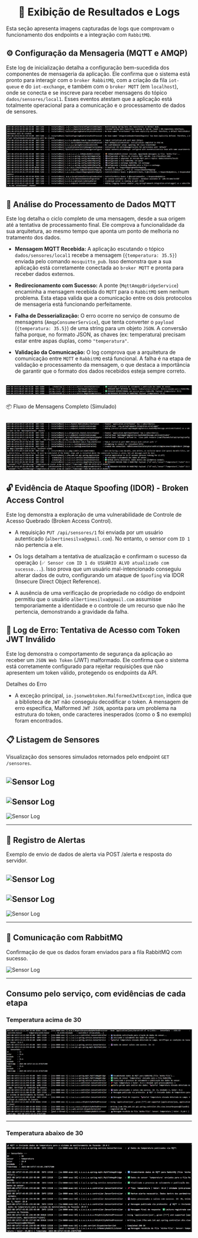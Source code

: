 <h1 align="center">📸 Exibição de Resultados e Logs</h1>

Esta seção apresenta imagens capturadas de logs que comprovam o funcionamento dos endpoints e a integração com `RabbitMQ`.

## ⚙️ Configuração da Mensageria (MQTT e AMQP)

Este log de inicialização detalha a configuração bem-sucedida dos componentes de mensageria da aplicação. Ele confirma que o sistema está pronto para interagir com o `broker RabbitMQ`, com a criação da fila `iot-queue` e do `iot-exchange`, e também com o `broker MQTT` (em `localhost`), onde se conecta e se inscreve para receber mensagens do tópico `dados/sensores/local1`. Esses eventos atestam que a aplicação está totalmente operacional para a comunicação e o processamento de dados de sensores.

## ![Sensor Log](src/main/resources/static/assets/img/mqtt-amqp/Configuracao-Messageria.png)

## 🔄 Análise do Processamento de Dados MQTT

Este log detalha o ciclo completo de uma mensagem, desde a sua origem até a tentativa de processamento final. Ele comprova a funcionalidade da sua arquitetura, ao mesmo tempo que aponta um ponto de melhoria no tratamento dos dados.

- **Mensagem MQTT Recebida:** A aplicação escutando o tópico `dados/sensores/local1` recebe a mensagem (`{temperatura: 35.5}`) enviada pelo comando `mosquitto_pub`. Isso demonstra que a sua aplicação está corretamente conectada ao `broker MQTT` e pronta para receber dados externos.

- **Redirecionamento com Sucesso:** A ponte (`MqttAmqpBridgeService`) encaminha a mensagem recebida do `MQTT` para o `RabbitMQ` sem nenhum problema. Esta etapa valida que a comunicação entre os dois protocolos de mensageria está funcionando perfeitamente.

- **Falha de Desserialização:** O erro ocorre no serviço de consumo de mensagens (`AmqpConsumerService`), que tenta converter o `payload` (`{temperatura: 35.5}`) de uma string para um objeto `JSON`. A conversão falha porque, no formato JSON, as chaves (ex: temperatura) precisam estar entre aspas duplas, como `"temperatura"`.

- **Validação da Comunicação:** O log comprova que a arquitetura de comunicação entre `MQTT` e `RabbitMQ` está funcional. A falha é na etapa de validação e processamento da mensagem, o que destaca a importância de garantir que o formato dos dados recebidos esteja sempre correto.

## ![Sensor Log](src/main/resources/static/assets/img/mqtt-amqp/Analise-Processamento-Dados.png)

📦 Fluxo de Mensagens Completo (Simulado)

## ![Sensor Log](src/main/resources/static/assets/img/mqtt-amqp/Fluxo-de-Mensagens.png)

## 🔓 Evidência de Ataque Spoofing (IDOR) - Broken Access Control

Este log demonstra a exploração de uma vulnerabilidade de Controle de Acesso Quebrado (Broken Access Control).

- A requisição `PUT /api/sensores/1` foi enviada por um usuário autenticado (`albertinesilva@gmail.com`). No entanto, o sensor com `ID 1` não pertencia a ele.

- Os logs detalham a tentativa de atualização e confirmam o sucesso da operação (`✅ Sensor com ID 1 do USUÁRIO ALVO atualizado com sucesso...`). Isso prova que um usuário mal-intencionado conseguiu alterar dados de outro, configurando um ataque de `Spoofing` via IDOR (Insecure Direct Object Reference).

- A ausência de uma verificação de propriedade no código do endpoint permitiu que o usuário `albertinesilva@gmail.com` assumisse temporariamente a identidade e o controle de um recurso que não lhe pertencia, demonstrando a gravidade da falha.

## 🚫 Log de Erro: Tentativa de Acesso com Token JWT Inválido

Este log demonstra o comportamento de segurança da aplicação ao receber um `JSON Web Token` (JWT) malformado. Ele confirma que o sistema está corretamente configurado para rejeitar requisições que não apresentem um token válido, protegendo os endpoints da API.

Detalhes do Erro

- A exceção principal, `io.jsonwebtoken.MalformedJwtException`, indica que a biblioteca de `JWT` não conseguiu decodificar o token. A mensagem de erro específica, Malformed `JWT JSON`, aponta para um problema na estrutura do token, onde caracteres inesperados (como o $ no exemplo) foram encontrados.

## 📋 Listagem de Sensores

Visualização dos sensores simulados retornados pelo endpoint `GET /sensores`.

## ![Sensor Log](src/main/resources/static/assets/img/insert/1id.png)

## ![Sensor Log](src/main/resources/static/assets/img/insert/2id.png)

![Sensor Log](src/main/resources/static/assets/img/insert/3id.png)

---
## 🚨 Registro de Alertas

Exemplo de envio de dados de alerta via POST /alerta e resposta do servidor.

## ![Sensor Log](src/main/resources/static/assets/img/insert/post-alerta.png)

## ![Sensor Log](src/main/resources/static/assets/img/insert/alerta.png)

![Sensor Log](src/main/resources/static/assets/img/insert/post-alerta-200ok.png)

---
## 🐇 Comunicação com RabbitMQ

Confirmação de que os dados foram enviados para a fila RabbitMQ com sucesso.

![Sensor Log](src/main/resources/static/assets/img/rabbit/rabbit.png)

---

## Consumo pelo serviço, com evidências de cada etapa

### Temperatura acima de 30
![Sensor Log](src/main/resources/static/assets/img/rabbit/fila-rabbit.png)

---

### Temperatura abaixo de 30
![Sensor Log](src/main/resources/static/assets/img/rabbit/fila-rabbit-temperatura-abaixo-de-30.png)  

